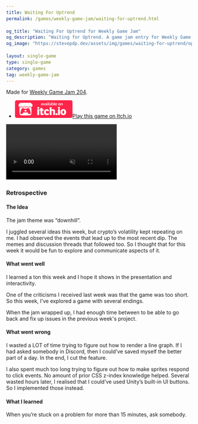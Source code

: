 ```yaml
---
title: Waiting For Uptrend
permalink: /games/weekly-game-jam/waiting-for-uptrend.html

og_title: "Waiting For Uptrend for Weekly Game Jam"
og_description: "Waiting for Uptrend. A game jam entry for Weekly Game Jam."
og_image: "https://stevepdp.dev/assets/img/games/waiting-for-uptrend/opengraph.png"

layout: single-game
type: single-game
category: games
tag: weekly-game-jam
---
```


Made for <a href="https://itch.io/jam/weekly-game-jam-204" rel="noopener" target="_blank">Weekly Game Jam 204</a>.

<ul class="downloads">
    <li><a href="https://stevepdp.itch.io/waiting-for-uptrend" rel="noopener" target="_blank" aria-label="button"><img src="/assets/img/brands/itch-io-colour.svg" height="48" width="156" alt="Available on itch.io"><span class="assist">Play this game on Itch.io</span></a></li>
</ul>

<video preload="none" class="trailer" controls muted autoplay loop playsinline>
    <source src="/assets/video/waiting-for-uptrend-clip.mp4" type="video/mp4">
    Your browser does not appear to support mp4 video.
</video>

### Retrospective

#### The Idea

The jam theme was &ldquo;downhill&rdquo;.

I juggled several ideas this week, but crypto’s volatility kept repeating on me. I had observed the events that lead up to the most recent dip. The memes and discussion threads that followed too. So I thought that for this week it would be fun to explore and communicate aspects of it.

#### What went well
I learned a ton this week and I hope it shows in the presentation and interactivity.

One of the criticisms I received last week was that the game was too short. So this week, I’ve explored a game with several endings.

When the jam wrapped up, I had enough time between to be able to go back and fix up issues in the previous week&apos;s project.

#### What went wrong
I wasted a LOT of time trying to figure out how to render a line graph. If I had asked somebody in Discord, then I could’ve saved myself the better part of a day. In the end, I cut the feature.

I also spent much too long trying to figure out how to make sprites respond to click events. No amount of prior CSS z-index knowledge helped. Several wasted hours later, I realised that I could’ve used Unity’s built-in UI buttons. So I implemented those instead.

#### What I learned
When you’re stuck on a problem for more than 15 minutes, ask somebody.
